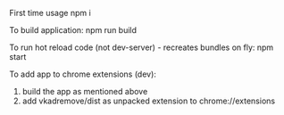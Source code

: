 First time usage
npm i

To build application:
npm run build

To run hot reload code (not dev-server) - recreates bundles on fly:
npm start

To add app to chrome extensions (dev):
1. build the app as mentioned above
2. add vkadremove/dist as unpacked extension to chrome://extensions